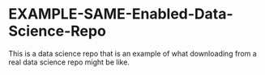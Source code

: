 # EXAMPLE-SAME-Enabled-Data-Science-Repo

This is a data science repo that is an example of what downloading from a real data science repo might be like.
